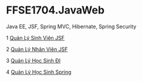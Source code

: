 # FFSE1704.JavaWeb
Java EE, JSF, Spring MVC, Hibernate, Spring Security
 
 1 [Quản Lý Sinh Viên JSF](https://github.com/FASTTRACKSE/FFSE1704.JavaWeb/tree/master/KHOANN/javaJSF)
 
 2 [Quản Lý Nhân Viên JSF](https://github.com/FASTTRACKSE/FFSE1704.JavaWeb/tree/master/KHOANN/quanlynhanvien)

 3 [Quản Lý Học Sinh ĐI](https://github.com/FASTTRACKSE/FFSE1704.JavaWeb/tree/master/KHOANN/QuanLyHocSinh/src/quanlyhocsinh)

 4 [Quản Lý Học Sinh Spring](https://github.com/FASTTRACKSE/FFSE1704.JavaWeb/tree/master/KHOANN/JavaSpring/src)
